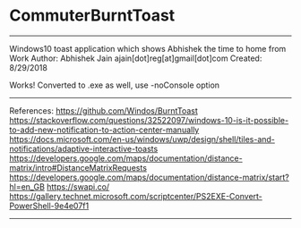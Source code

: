 # CommuterBurntToast
-------------------------------------------------------------------------------------------
 Windows10 toast application which shows Abhishek the time to home from Work
 Author: Abhishek Jain  ajain[dot]reg[at]gmail[dot]com
 Created: 8/29/2018

 Works!
 Converted to .exe as well, use -noConsole option 



-------------------------------------------------------------------------------------------
 References:
 https://github.com/Windos/BurntToast
 https://stackoverflow.com/questions/32522097/windows-10-is-it-possible-to-add-new-notification-to-action-center-manually
 https://docs.microsoft.com/en-us/windows/uwp/design/shell/tiles-and-notifications/adaptive-interactive-toasts
 https://developers.google.com/maps/documentation/distance-matrix/intro#DistanceMatrixRequests
 https://developers.google.com/maps/documentation/distance-matrix/start?hl=en_GB
 https://swapi.co/
 https://gallery.technet.microsoft.com/scriptcenter/PS2EXE-Convert-PowerShell-9e4e07f1
 
-------------------------------------------------------------------------------------------
